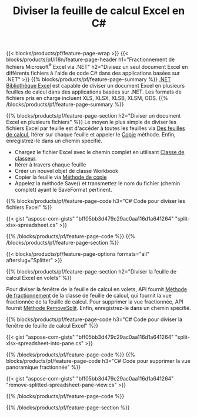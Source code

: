 ﻿---
title: Diviser la feuille de calcul Excel en C#
url: /fr/net/splitter/
description: C# codes sources expliquant comment diviser des fichiers Microsoft Excel en plusieurs fichiers dans les applications Visual C#.NET
---
{{< blocks/products/pf/feature-page-wrap >}}
{{< blocks/products/pf/i18n/feature-page-header h1="Fractionnement de fichiers Microsoft<sup>®</sup> Excel via .NET" h2="Divisez un seul document Excel en différents fichiers à l\'aide de code C# dans des applications basées sur .NET" >}}
{{% blocks/products/pf/feature-page-summary %}}
[.NET Bibliothèque Excel](/cells/net/) est capable de diviser un document Excel en plusieurs feuilles de calcul dans des applications basées sur .NET. Les formats de fichiers pris en charge incluent XLS, XLSX, XLSB, XLSM, ODS.
{{% /blocks/products/pf/feature-page-summary %}}

{{% blocks/products/pf/feature-page-section h2="Diviser un document Excel en plusieurs fichiers" %}}
Le moyen le plus simple de diviser les fichiers Excel par feuille est d'accéder à toutes les feuilles via [Des feuilles de calcul](https://apireference.aspose.com/cells/net/aspose.cells/workbook/properties/worksheets), Itérer sur chaque feuille et appeler le [Copie](https://apireference.aspose.com/cells/net/aspose.cells/worksheet/methods/copy) méthode. Enfin, enregistrez-le dans un chemin spécifié. 

+ Chargez le fichier Excel avec le chemin complet en utilisant [Classe de classeur](https://apireference.aspose.com/cells/net/aspose.cells/workbook).
+ Itérer à travers chaque feuille
+ Créer un nouvel objet de classe Workbook
+ Copier la feuille via [Méthode de copie](https://apireference.aspose.com/cells/net/aspose.cells/worksheet/methods/copy)
+ Appelez la méthode Save() et transmettez le nom du fichier (chemin complet) ayant le SaveFormat pertinent.

{{% blocks/products/pf/feature-page-code h3="C# Code pour diviser les fichiers Excel" %}}

{{< gist "aspose-com-gists" "bff05bb3d479c29ac0aa116d1a641264" "split-xlsx-spreadsheet.cs" >}}

{{% /blocks/products/pf/feature-page-code %}}
{{% /blocks/products/pf/feature-page-section %}}

{{< blocks/products/pf/feature-page-options formats="all" afterslug="Splitter" >}}

{{% blocks/products/pf/feature-page-section h2="Diviser la feuille de calcul Excel en volets" %}}

Pour diviser la fenêtre de la feuille de calcul en volets, API fournit [Méthode de fractionnement](https://apireference.aspose.com/cells/net/aspose.cells/worksheet/methods/split) de la classe de feuille de calcul, qui fournit la vue fractionnée de la feuille de calcul. Pour supprimer la vue fractionnée, API fournit [Méthode RemoveSplit](https://apireference.aspose.com/cells/net/aspose.cells/worksheet/methods/removesplit). Enfin, enregistrez-le dans un chemin spécifié. 

{{% blocks/products/pf/feature-page-code h3="C# Code pour diviser la fenêtre de feuille de calcul Excel" %}}

{{< gist "aspose-com-gists" "bff05bb3d479c29ac0aa116d1a641264" "split-xlsx-spreadsheet-into-pane.cs" >}}

{{% /blocks/products/pf/feature-page-code %}}
{{% blocks/products/pf/feature-page-code h3="C# Code pour supprimer la vue panoramique fractionnée" %}}

{{< gist "aspose-com-gists" "bff05bb3d479c29ac0aa116d1a641264" "remove-splitted-spreadsheet-pane-view.cs" >}}

{{% /blocks/products/pf/feature-page-code %}}

{{% /blocks/products/pf/feature-page-section %}}
